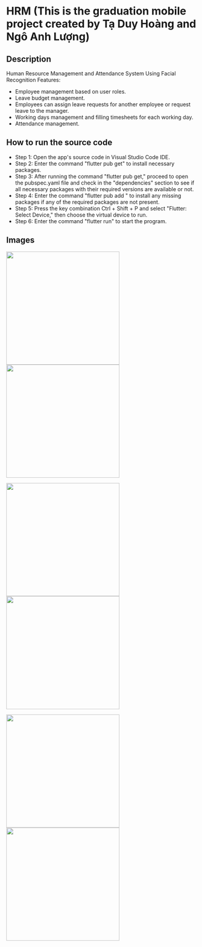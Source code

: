 # HRM (This is the graduation mobile project created by Tạ Duy Hoàng and Ngô Anh Lượng)
## Description
Human Resource Management and Attendance System Using Facial Recognition
Features:
  * Employee management based on user roles.
  * Leave budget management.
  * Employees can assign leave requests for another employee or request leave to the manager.
  * Working days management and filling timesheets for each working day.
  * Attendance management.
## How to run the source code
  * Step 1: Open the app's source code in Visual Studio Code IDE.
  * Step 2: Enter the command "flutter pub get" to install necessary packages.
  * Step 3: After running the command "flutter pub get," proceed to open the pubspec.yaml file and check in the "dependencies" section to see if all necessary packages with their required versions are available or not.
  * Step 4: Enter the command "flutter pub add <package name>" to install any missing packages if any of the required packages are not present.
  * Step 5: Press the key combination Ctrl + Shift + P and select "Flutter: Select Device," then choose the virtual device to run.
  * Step 6: Enter the command "flutter run" to start the program.
## Images
<p float="center">
  <img src="https://github.com/user*attachments/assets/689b4e16-59a5-424d-93dc-b8b322cd7d69" width="300"/>
  <img src="https://github.com/user-attachments/assets/22df1be3-c0bb-403f-83c7-969e43f7dc8d" width="300"/> 
</p>

<p float="center">
  <img src="https://github.com/user-attachments/assets/0571c8d2-8224-4538-86a8-3a15b61604ee" width="300"/>
  <img src="https://github.com/user-attachments/assets/cee0f387-1bc1-4a93-a55c-e2539190c8d6" width="300"/> 
</p>

<p float="center">
  <img src="https://github.com/user-attachments/assets/5b2f0225-e777-4ee0-a05e-93dd95118829" width="300"/>
  <img src="https://github.com/user-attachments/assets/143a3132-686d-4505-8e99-6b21db4b40dd" width="300"/> 
</p>

